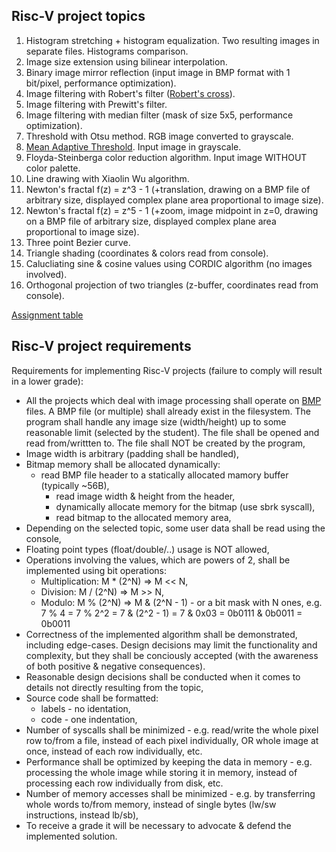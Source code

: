 ## Risc-V project topics
1. Histogram stretching + histogram equalization. Two resulting images in separate files. Histograms comparison.
2. Image size extension using bilinear interpolation. 
3. Binary image mirror reflection (input image in BMP format with 1 bit/pixel, performance optimization).
4. Image filtering with Robert's filter ([Robert's cross](https://en.wikipedia.org/wiki/Roberts_cross)).
5. Image filtering with Prewitt's filter. 
6. Image filtering with median filter (mask of size 5x5, performance optimization).
7. Threshold with Otsu method. RGB image converted to grayscale.
8. [Mean Adaptive Threshold](https://homepages.inf.ed.ac.uk/rbf/HIPR2/adpthrsh.htm). Input image in grayscale.
9. Floyda-Steinberga color reduction algorithm. Input image WITHOUT color palette.
10. Line drawing with Xiaolin Wu algorithm.
11. Newton's fractal f(z) = z^3 - 1 (+translation, drawing on a BMP file of arbitrary size, displayed complex plane area proportional to image size).
12. Newton's fractal f(z) = z^5 - 1 (+zoom, image midpoint in z=0, drawing on a BMP file of arbitrary size, displayed complex plane area proportional to image size).
13. Three point Bezier curve.
14. Triangle shading (coordinates & colors read from console). 
15. Calucliating sine & cosine values using CORDIC algorithm (no images involved). 
16. Orthogonal projection of two triangles (z-buffer, coordinates read from console). 

[Assignment table](https://wutwaw-my.sharepoint.com/:x:/g/personal/slawomir_niespodziany_pw_edu_pl/ERwLc89tU91BrhZMLEFLZn4B0fcK_YF8B_xaa77L4twK6A?e=HZKwos)

## Risc-V project requirements
Requirements for implementing Risc-V projects (failure to comply will result in a lower grade):

- All the projects which deal with image processing shall operate on [BMP](https://en.wikipedia.org/wiki/BMP_file_format) files. A BMP file (or multiple) shall already exist in the filesystem. The program shall handle any image size (width/height) up to some reasonable limit (selected by the student). The file shall be opened and read from/writtten to. The file shall NOT be created by the program,
- Image width is arbitrary (padding shall be handled),
- Bitmap memory shall be allocated dynamically:
  - read BMP file header to a statically allocated mamory buffer (typically ~56B),
	- read image width & height from the header,
	- dynamically allocate memory for the bitmap (use sbrk syscall),
	- read bitmap to the allocated memory area,
- Depending on the selected topic, some user data shall be read using the console,
- Floating point types (float/double/..) usage is NOT allowed,
- Operations involving the values, which are powers of 2, shall be implemented using bit operations:
  - Multiplication: M * (2^N) => M << N,
  - Division: M / (2^N) => M >> N,
  - Modulo: M % (2^N) => M & (2^N - 1) - or a bit mask with N ones, e.g. 7 % 4 = 7 % 2^2 = 7 & (2^2 - 1) = 7 & 0x03 = 0b0111 & 0b0011 = 0b0011
- Correctness of the implemented algorithm shall be demonstrated, including edge-cases. Design decisions may limit the functionality and complexity, but they shall be conciously accepted (with the awareness of both positive & negative consequences).
- Reasonable design decisions shall be conducted when it comes to details not directly resulting from the topic,
- Source code shall be formatted: 
    - labels - no identation, 
    - code - one indentation,
- Number of syscalls shall be minimized - e.g. read/write the whole pixel row to/from a file, instead of each pixel individually, OR whole image at once, instead of each row individually, etc.
- Performance shall be optimized by keeping the data in memory - e.g. processing the whole image while storing it in memory, instead of processing each row individually from disk, etc.
- Number of memory accesses shall be minimized - e.g. by transferring whole words to/from memory, instead of single bytes (lw/sw instructions, instead lb/sb),
- To receive a grade it will be necessary to advocate & defend the implemented solution.